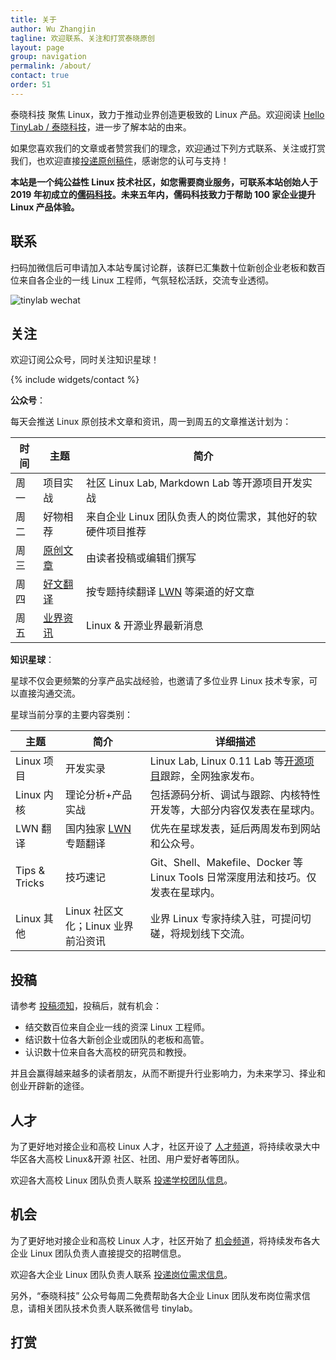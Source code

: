 ```yaml
---
title: 关于
author: Wu Zhangjin
tagline: 欢迎联系、关注和打赏泰晓原创
layout: page
group: navigation
permalink: /about/
contact: true
order: 51
---
```


泰晓科技 聚焦 Linux，致力于推动业界创造更极致的 Linux 产品。欢迎阅读 [Hello TinyLab / 泰晓科技](/hello-tinylab)，进一步了解本站的由来。

如果您喜欢我们的文章或者赞赏我们的理念，欢迎通过下列方式联系、关注或打赏我们，也欢迎直接[投递原创稿件](/post)，感谢您的认可与支持！

**本站是一个纯公益性 Linux 技术社区，如您需要商业服务，可联系本站创始人于 2019 年初成立的[儒码科技](https://tinylab.org/ruma.tech)。未来五年内，儒码科技致力于帮助 100 家企业提升 Linux 产品体验。**

## 联系

扫码加微信后可申请加入本站专属讨论群，该群已汇集数十位新创企业老板和数百位来自各企业的一线 Linux 工程师，气氛轻松活跃，交流专业透彻。

![tinylab wechat](/images/wechat/tinylab.jpg)

## 关注

欢迎订阅公众号，同时关注知识星球！

{% include widgets/contact %}

**公众号**：

每天会推送 Linux 原创技术文章和资讯，周一到周五的文章推送计划为：

| 时间 | 主题                  | 简介
|------|-----------------------|-----------------------
| 周一 | 项目实战              | 社区 Linux Lab, Markdown Lab 等开源项目开发实战
| 周二 | 好物相荐              | 来自企业 Linux 团队负责人的岗位需求，其他好的软硬件项目推荐
| 周三 | [原创文章](/archive)  | 由读者投稿或编辑们撰写
| 周四 | [好文翻译](/lwn)      | 按专题持续翻译 [LWN](http://lwn.net) 等渠道的好文章
| 周五 | [业界资讯](/news)     | Linux & 开源业界最新消息

**知识星球**：

星球不仅会更频繁的分享产品实战经验，也邀请了多位业界 Linux 技术专家，可以直接沟通交流。

星球当前分享的主要内容类别：

| 主题       | 简介              | 详细描述
|------------|-------------------|-----------------------------------------------
| Linux 项目 | 开发实录          | Linux Lab, Linux 0.11 Lab 等[开源项目](/projects)跟踪，全网独家发布。
| Linux 内核 | 理论分析+产品实战 | 包括源码分析、调试与跟踪、内核特性开发等，大部分内容仅发表在星球内。
| LWN   翻译 | 国内独家 [LWN](http://lwn.net) 专题翻译 | 优先在星球发表，延后两周发布到网站和公众号。
| Tips & Tricks | 技巧速记    | Git、Shell、Makefile、Docker 等 Linux Tools 日常深度用法和技巧。仅发表在星球内。
| Linux 其他    | Linux 社区文化；Linux 业界前沿资讯 | 业界 Linux 专家持续入驻，可提问切磋，将规划线下交流。

## 投稿

请参考 [投稿须知](/post)，投稿后，就有机会：

* 结交数百位来自企业一线的资深 Linux 工程师。
* 结识数十位各大新创企业或团队的老板和高管。
* 认识数十位来自各大高校的研究员和教授。

并且会赢得越来越多的读者朋友，从而不断提升行业影响力，为未来学习、择业和创业开辟新的途径。

## 人才

为了更好地对接企业和高校 Linux 人才，社区开设了 [人才频道](/talents)，将持续收录大中华区各大高校 Linux&开源 社区、社团、用户爱好者等团队。

欢迎各大高校 Linux 团队负责人联系 [投递学校团队信息](/post)。

## 机会

为了更好地对接企业和高校 Linux 人才，社区开始了 [机会频道](/jobs)，将持续发布各大企业 Linux 团队负责人直接提交的招聘信息。

欢迎各大企业 Linux 团队负责人联系 [投递岗位需求信息](/post)。

另外，“泰晓科技” 公众号每周二免费帮助各大企业 Linux 团队发布岗位需求信息，请相关团队技术负责人联系微信号 tinylab。

## 打赏

<!-- {% include widgets/sponsor %} -->
